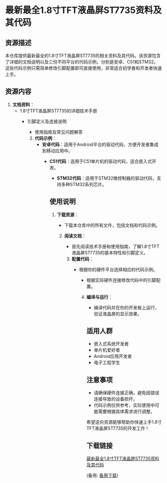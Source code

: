 # 最新最全1.8寸TFT液晶屏ST7735资料及其代码

## 资源描述

本仓库提供最新最全的1.8寸TFT液晶屏ST7735的相关资料及其代码。该资源包含了详细的文档说明以及三份不同平台的代码示例，分别是安卓、C51和STM32。这些代码示例只需简单修改引脚配置即可直接使用，非常适合初学者和开发者快速上手。

## 资源内容

1. **文档资料**：
   - 1.8寸TFT液晶屏ST7735的详细技术手册
      - 引脚定义及连接说明
         - 使用指南及常见问题解答

         2. **代码示例**：
            - **安卓代码**：适用于Android平台的驱动代码，方便开发者集成到移动应用中。
               - **C51代码**：适用于C51单片机的驱动代码，适合嵌入式开发。
                  - **STM32代码**：适用于STM32微控制器的驱动代码，支持多种STM32系列芯片。

                  ## 使用说明

                  1. **下载资源**：
                     - 下载本仓库中的所有文件，包括文档和代码示例。

                     2. **阅读文档**：
                        - 首先阅读技术手册和使用指南，了解1.8寸TFT液晶屏ST7735的基本特性和引脚定义。

                        3. **配置代码**：
                           - 根据你的硬件平台选择相应的代码示例。
                              - 根据实际硬件连接修改代码中的引脚配置。

                              4. **编译与运行**：
                                 - 编译代码并在你的开发板上运行，验证液晶屏的显示效果。

                                 ## 适用人群

                                 - 嵌入式系统开发者
                                 - 单片机爱好者
                                 - Android应用开发者
                                 - 电子工程学生

                                 ## 注意事项

                                 - 请确保硬件连接正确，避免因错误连接导致的设备损坏。
                                 - 代码示例仅供参考，实际使用中可能需要根据具体需求进行调整。

                                 希望这份资源能够帮助你快速上手1.8寸TFT液晶屏ST7735的开发工作！

                                 ## 下载链接
                                 [最新最全1.8寸TFT液晶屏ST7735资料及其代码](https://pan.quark.cn/s/1d5f48f813f1) 

                                 (备用: [备用下载](https://pan.baidu.com/s/1xonSbzyk8Od0Vwk-FnmT7A?pwd=1234))
